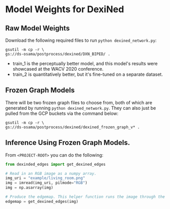 # Model Weights for DexiNed

## Raw Model Weights
Download the following required files to run `python dexined_network.py`:
```
gsutil -m cp -r \
gs://ds-osama/postprocess/dexined/DXN_BIPED/ .
```
* train_1 is the perceptually better model, and this model's results
were showcased at the WACV 2020 conference.
* train_2 is quantitatively better, but it's fine-tuned on a separate
dataset.


## Frozen Graph Models
There will be two frozen graph files to choose from, both of which are generated
by running `python dexined_network.py`. They can also just be pulled from the
GCP buckets via the command below:
```
gsutil -m cp -r \
gs://ds-osama/postprocess/dexined/dexined_frozen_graph_v* .
```

## Inference Using Frozen Graph Models.
From `<PROJECT-ROOT>` you can do the following:

```python
from dexinded_edges import get_dexined_edges

# Read in an RGB image as a numpy array.
img_uri = "example/living_room.png"
img = imread(img_uri, pilmode="RGB")
img = np.asarray(img)

# Produce the edgemap. This helper function runs the image through the network.
edgemap = get_dexined_edges(img)
```
